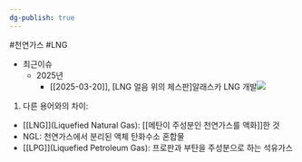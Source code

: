 ```yaml
---
dg-publish: true
---
```

#천연가스 #LNG


- 최근이슈
	- 2025년
		- [[2025-03-20]], [LNG 얼음 위의 체스판]알래스카 LNG 개발![](Pasted%20image%2020250321142654.png)



1. 다른 용어와의 차이:

- [[LNG]](Liquefied Natural Gas): [[메탄이 주성분인 천연가스를 액화]]한 것
- NGL: 천연가스에서 분리된 액체 탄화수소 혼합물
- [[LPG]](Liquefied Petroleum Gas): 프로판과 부탄을 주성분으로 하는 석유가스